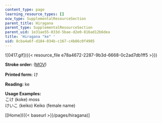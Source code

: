 ```yaml
---
content_type: page
learning_resource_types: []
ocw_type: SupplementalResourceSection
parent_title: Hiragana
parent_type: SupplementalResourceSection
parent_uid: 1e31ae55-033d-5bae-d2e0-816ad12b6dea
title: 'Hiragana "ke" '
uid: 8cba4a6f-d184-034b-c167-c4b86c0f4985
---
```


![0417.gif]({{< resource_file e78a4672-2287-9b3d-6668-0c2ad7db1ff5 >}})

**Stroke order:** ([MOV](http://www.archive.org/download/MITRES21F.01S10_HIRAGANA_CHARACTERS/0417.mov))

**Printed form:** け

**Reading:** ke

**Usage Examples:**  
こけ (koke) moss  
けいこ (keiko) Keiko (female name)

  
\[[Home]({{< baseurl >}}/pages/hiragana)\]